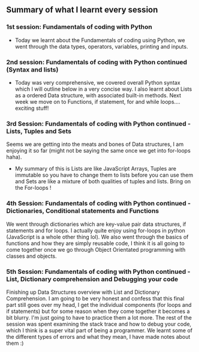 ## Summary of what I learnt every session

### 1st session: Fundamentals of coding with Python

- Today we learnt about the Fundamentals of coding using Python, we went through the data types, operators, variables, printing and inputs.

### 2nd session: Fundamentals of coding with Python continued (Syntax and lists)

- Today was very comprehensive, we covered overall Python syntax which I will outline below in a very concise way. I also learnt about Lists as a ordered Data structure, with associated built-in methods. Next week we move on to Functions, if statement, for and while loops.... exciting stuff!

### 3rd Session: Fundamentals of coding with Python continued - Lists, Tuples and Sets
Seems we are getting into the meats and bones of Data structures, I am enjoying it so far (might not be saying the same once we get into for-loops haha). 

- My summary of this is Lists are like JavaScript Arrays, Tuples are immutable so you have to change them to lists before you can use them and Sets are like a mixture of both qualities of tuples and lists. Bring on the For-loops !

### 4th Session: Fundamentals of coding with Python continued - Dictionaries, Conditional statements and  Functions

We went through dictionaries which are key-value pair data structures, 
if statements and for loops. I actually quite enjoy using for-loops in python (JavaScript is a whole other thing lol). We also went through the basics of functions and how they are simply reusable code, I think it is all going to come together once we go through Object Orientated programming with classes and objects. 

### 5th Session: Fundamentals of coding with Python continued - List, Dictionary comprehension and Debugging your code

Finishing up Data Structures overview with List and Dictionary Comprehension. I am going to be very honest and confess that this final part still goes over my head, I get the individual components (for loops and if statements) but for some reason when they come together it becomes a bit blurry. I'm just going to have to practice them a lot more. The rest of the session was spent examining the stack trace and how to debug your code, which I think is a super vital part of being a programmer. We learnt some of the different types of errors and what they mean, I have made notes about them :)